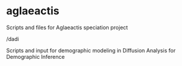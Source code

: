 # aglaeactis
Scripts and files for Aglaeactis speciation project

/dadi

Scripts and input for demographic modeling in Diffusion Analysis for Demographic Inference
